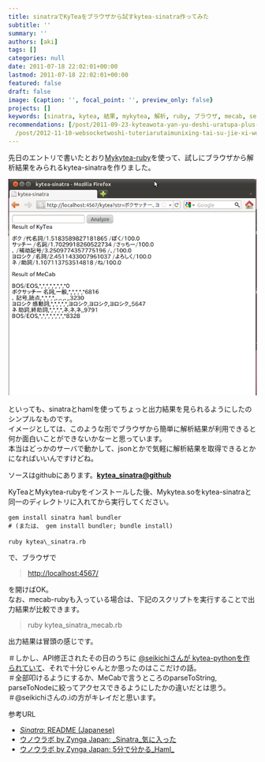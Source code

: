 ```yaml
---
title: sinatraでKyTeaをブラウザから試すkytea-sinatra作ってみた
subtitle: ''
summary: ''
authors: [aki]
tags: []
categories: null
date: 2011-07-18 22:02:01+00:00
lastmod: 2011-07-18 22:02:01+00:00
featured: false
draft: false
image: {caption: '', focal_point: '', preview_only: false}
projects: []
keywords: [sinatra, kytea, 結果, mykytea, 解析, ruby, ブラウザ, mecab, seikichi, 出力]
recommendations: [/post/2011-09-23-kyteawota-yan-yu-deshi-uratupa-plus-amatome/, /post/2011-07-15-kytea-jing-du-tekisutojie-xi-turukituto-woruby-pythonkarashi-erumykyteawozuo-tutemita/,
  /post/2012-11-10-websocketwoshi-tuteriarutaimunixing-tai-su-jie-xi-wosurumorph-websocketwozuo-tutemita/]
---
```

先日のエントリで書いたとおり[Mykytea-ruby](http://chezou.wordpress.com/2011/07/15/kytea%e3%82%92ruby-python%e3%81%8b%e3%82%89%e4%bd%bf%e3%81%88%e3%82%8bmykytea%e3%82%92%e4%bd%9c%e3%81%a3%e3%81%a6%e3%81%bf%e3%81%9f/ "KyTea:京都テキスト解析ツールキット をRuby, Pythonから使えるMykyteaを作ってみた")を使って、試しにブラウザから解析結果をみられるkytea-sinatraを作りました。

![](screenshot.png)

といっても、sinatraとhamlを使ってちょっと出力結果を見られるようにしたのシンプルなものです。  
イメージとしては、このような形でブラウザから簡単に解析結果が利用できると何か面白いことができないかなーと思っています。  
本当はどっかのサーバで動かして、jsonとかで気軽に解析結果を取得できるとかになればいいんですけどね。

ソースはgithubにあります。[**kytea\_sinatra@github**](https://github.com/chezou/kytea_sinatra)

KyTeaとMykytea-rubyをインストールした後、Mykytea.soをkytea-sinatraと同一のディレクトリに入れてから実行してください。

```
gem install sinatra haml bundler  
# (または、 gem install bundler; bundle install)

ruby kytea\_sinatra.rb
```

で、ブラウザで

> [http://localhost:4567/](http://localhost:4567/)

を開けばOK。  
なお、mecab-rubyも入っている場合は、下記のスクリプトを実行することで出力結果が比較できます。

> ruby kytea\_sinatra\_mecab.rb

出力結果は冒頭の感じです。

＃しかし、API修正されたその日のうちに [@seikichiさんが kytea-pythonを作られていて](http://twitter.com/seikichi/status/81095004558331904)、それで十分じゃんとか思ったのはここだけの話。  
＃全部叩けるようにするか、MeCabで言うところのparseToString, parseToNodeに絞ってアクセスできるようにしたかの違いだとは思う。  
＃@seikichiさんの.iの方がキレイだと思います。

参考URL

- [_Sinatra_: README (Japanese)](http://www.sinatrarb.com/intro-jp.html)
- [ウノウラボ by Zynga Japan: _Sinatra_気に入った](http://labs.unoh.net/2009/05/sinatra.html)
- [ウノウラボ by Zynga Japan: 5分で分かる_Haml_](http://labs.unoh.net/2009/05/5haml.html)
 

